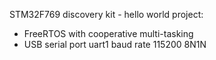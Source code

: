 STM32F769 discovery kit - hello world project: 
- FreeRTOS with cooperative multi-tasking 
- USB serial port uart1 baud rate 115200 8N1N

